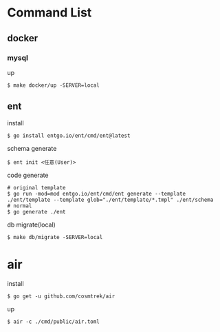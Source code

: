 # Command List
## docker
### mysql
up
```shell
$ make docker/up -SERVER=local
```

## ent
install
```shell
$ go install entgo.io/ent/cmd/ent@latest
```

schema generate
```shell
$ ent init <任意(User)>
```

code generate
```shell
# original template
$ go run -mod=mod entgo.io/ent/cmd/ent generate --template ./ent/template --template glob="./ent/template/*.tmpl" ./ent/schema
# normal
$ go generate ./ent
```

db migrate(local)
```shell
$ make db/migrate -SERVER=local
```

# air
install
```shell
$ go get -u github.com/cosmtrek/air
```

up
```shell
$ air -c ./cmd/public/air.toml
```

